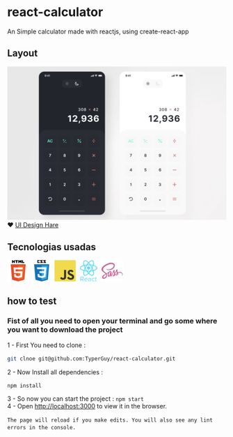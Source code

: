 

# react-calculator

An Simple calculator made with reactjs, using create-react-app

## Layout

<img src="https://github.com/TyperGuy/react-calculator/blob/main/src/assets/calculator.png"/>
❤️ <a href ="https://dribbble.com/shots/14709020-Calculator">UI Design Hare</a>

## Tecnologias usadas
<div>
  <img style="width:50px;" src="https://github.com/devicons/devicon/blob/master/icons/html5/html5-original-wordmark.svg">
  <img style="width:50px;" src="https://github.com/devicons/devicon/blob/master/icons/css3/css3-original-wordmark.svg">
  <img style="width:50px;" src="https://github.com/devicons/devicon/blob/master/icons/javascript/javascript-original.svg">
  <img style="width:50px" src="https://github.com/devicons/devicon/blob/master/icons/react/react-original-wordmark.svg">
  <img style="width:50px" src="https://github.com/devicons/devicon/blob/master/icons/sass/sass-original.svg">

</div>

## how to test
### Fist of all  you need to open your terminal and go some where you want to download the project  </br>
1 - First You need to clone : 
  ```sh
  git clnoe git@github.com:TyperGuy/react-calculator.git 
  ``` 
2 - Now Install all dependencies :
  ```sh
  npm install
  ```
3 - So now you can start the project : `npm start` </br>
4 - Open [http://localhost:3000](http://localhost:3000) to view it in the browser.


`The page will reload if you make edits.
You will also see any lint errors in the console.`

